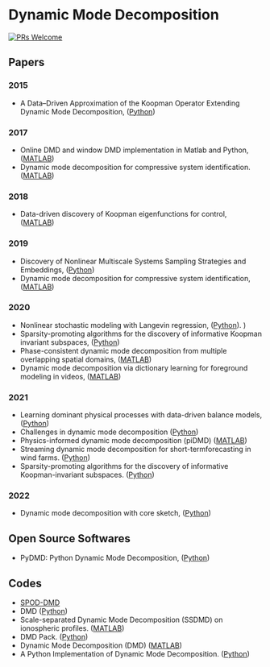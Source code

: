 # Dynamic Mode Decomposition

[![PRs Welcome](https://img.shields.io/badge/PRs-welcome-brightgreen.svg?style=flat-square)](http://makeapullrequest.com)


## Papers

### 2015
* A Data–Driven Approximation of the Koopman Operator Extending Dynamic Mode Decomposition, ([Python](https://github.com/dynamicslab/pykoopman))

### 2017
* Online DMD and window DMD implementation in Matlab and Python, ([MATLAB](https://github.com/haozhg/odmd)) 
* Dynamic mode decomposition for compressive system identification. ([MATLAB](https://github.com/zhbai/cDMDc))

### 2018
* Data-driven discovery of Koopman eigenfunctions for control, ([MATLAB](https://github.com/eurika-kaiser/KRONIC))

### 2019
* Discovery of Nonlinear Multiscale Systems Sampling Strategies and Embeddings, ([Python](https://github.com/kpchamp/MultiscaleDiscovery))
* Dynamic mode decomposition for compressive system identification, ([MATLAB](https://github.com/eurika-kaiser/cDMDc))

### 2020
* Nonlinear stochastic modeling with Langevin regression, ([Python](https://github.com/dynamicslab/langevin-regression)).
)
* Sparsity-promoting algorithms for the discovery of informative Koopman invariant subspaces, ([Python](https://github.com/pswpswpsw/SKDMD))
* Phase-consistent dynamic mode decomposition from multiple overlapping spatial domains, ([MATLAB](https://github.com/nairaditya/Phase_consistent_DMD))
* Dynamic mode decomposition via dictionary learning for foreground modeling in videos, ([MATLAB](https://github.com/Israr-r/dl-DMD-CVIU2020))

### 2021
* Learning dominant physical processes with data-driven balance models, ([Python](https://github.com/dynamicslab/dominant-balance))
* Challenges in dynamic mode decomposition ([Python](https://deepblue.lib.umich.edu/data/concern/data_sets/cz30ps88z))
* Physics-informed dynamic mode decomposition (piDMD) ([MATLAB](https://github.com/baddoo/piDMD))
* Streaming dynamic mode decomposition for short-termforecasting in wind farms. ([Python](https://github.com/jaimeliew1/Streaming-DMD))
* Sparsity-promoting algorithms for the discovery of informative Koopman-invariant subspaces. ([Python](https://github.com/pswpswpsw/SKDMD))


### 2022
* Dynamic mode decomposition with core sketch, ([Python](https://github.com/Shady-Ahmed/SketchyDMD))

## Open Source Softwares
* PyDMD: Python Dynamic Mode Decomposition, ([Python](https://github.com/mathLab/PyDMD))


## Codes
* [SPOD-DMD](https://github.com/xuanshi123/SPOD-DMD)
* DMD ([Python](https://github.com/hanyoseob/python-DMD))
* Scale-separated Dynamic Mode Decomposition (SSDMD) on ionospheric profiles. ([MATLAB](https://github.com/JayLago/SSDMD-Ionosphere))
* DMD Pack. ([Python](https://github.com/erichson/DMDpack))
* Dynamic Mode Decomposition (DMD) ([MATLAB](https://github.com/hanyoseob/matlab-DMD))
* A Python Implementation of Dynamic Mode Decomposition. ([Python](https://github.com/mukappalambda/Dynamic-Mode-Decomposition))